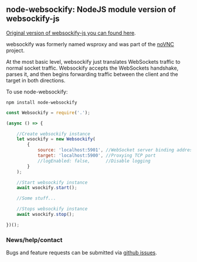 ## node-websockify: NodeJS module version of websockify-js

[Original version of websockify-js you can found here](https://github.com/novnc/websockify-js).

websockify was formerly named wsproxy and was part of the
[noVNC](https://github.com/kanaka/noVNC) project.

At the most basic level, websockify just translates WebSockets traffic
to normal socket traffic. Websockify accepts the WebSockets handshake,
parses it, and then begins forwarding traffic between the client and
the target in both directions.

To use node-websockify:

    npm install node-websockify
    
```javascript
const Websockify = require('.');

(async () => {

    //Create websockify instance
    let wsockify = new Websockify(
        {
            source: 'localhost:5901', //WebSocket server binding address
            target: 'localhost:5900', //Proxying TCP port
            //logEnabled: false,      //Disable logging
        }
    );

    //Start websockify instance
    await wsockify.start();

    //Some stuff...

    //Stops websockify instance
    await wsockify.stop();

})();
```

### News/help/contact


Bugs and feature requests can be submitted via [github
issues](https://github.com/lailune/node-websockify/issues).

